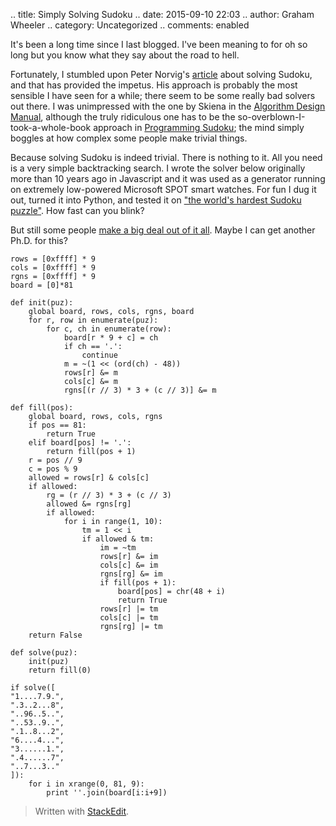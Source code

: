 .. title: Simply Solving Sudoku
.. date: 2015-09-10 22:03
.. author: Graham Wheeler
.. category: Uncategorized
.. comments: enabled

It's been a long time since I last blogged. I've been meaning to for oh so long but you know what they say about the road to hell.

Fortunately, I stumbled upon Peter Norvig's [article](http://norvig.com/sudoku.html) about solving Sudoku, and that has provided the impetus. His approach is probably the most sensible I have seen for a while; there seem to be some really bad solvers out there. I was unimpressed with the one by Skiena in the  [Algorithm Design Manual](http://www.algorist.com/),  although the truly ridiculous one has to be the so-overblown-I-took-a-whole-book approach in [Programming Sudoku](http://www.amazon.com/Programming-Sudoku-Technology-Action-Wei-Meng/dp/1590596625);  the mind simply boggles at how complex some people make trivial things.

Because solving Sudoku is indeed trivial. There is nothing to it. All you need is a very simple backtracking search. I wrote the solver below originally more than 10 years ago in Javascript and it was used as a generator running on extremely low-powered Microsoft SPOT smart watches. For fun I dug it out, turned it into Python, and tested it on ["the world's hardest Sudoku puzzle"](https://www.kristanix.com/sudokuepic/worlds-hardest-sudoku.php). How fast can you blink?

But still some people [make a big deal out of it all](https://gigaom.com/2012/10/12/meet-the-algorithm-thats-way-better-than-you-at-sudoku/). Maybe I can get another Ph.D. for this?

    rows = [0xffff] * 9
    cols = [0xffff] * 9
    rgns = [0xffff] * 9
    board = [0]*81
    
    def init(puz):
        global board, rows, cols, rgns, board
        for r, row in enumerate(puz):
            for c, ch in enumerate(row):
                board[r * 9 + c] = ch
                if ch == '.':
                    continue
                m = ~(1 << (ord(ch) - 48))
                rows[r] &= m
                cols[c] &= m
                rgns[(r // 3) * 3 + (c // 3)] &= m
    
    def fill(pos):
        global board, rows, cols, rgns
        if pos == 81:
            return True
        elif board[pos] != '.':
            return fill(pos + 1)
        r = pos // 9
        c = pos % 9
        allowed = rows[r] & cols[c]
        if allowed:
            rg = (r // 3) * 3 + (c // 3)
            allowed &= rgns[rg]
            if allowed:
                for i in range(1, 10):
                    tm = 1 << i
                    if allowed & tm:
                        im = ~tm
                        rows[r] &= im
                        cols[c] &= im
                        rgns[rg] &= im
                        if fill(pos + 1):
                            board[pos] = chr(48 + i)
                            return True
                        rows[r] |= tm
                        cols[c] |= tm
                        rgns[rg] |= tm
        return False
    
    def solve(puz):
        init(puz)
        return fill(0)
    
    if solve([
    "1....7.9.",
    ".3..2...8",
    "..96..5..",
    "..53..9..",
    ".1..8...2",
    "6....4...",
    "3......1.",
    ".4......7",
    "..7...3.."
    ]):
        for i in xrange(0, 81, 9):
            print ''.join(board[i:i+9])    

> Written with [StackEdit](https://stackedit.io/).



